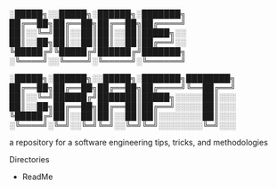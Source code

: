 ░█████╗░░█████╗░██████╗░███████╗
██╔══██╗██╔══██╗██╔══██╗██╔════╝
██║░░╚═╝██║░░██║██║░░██║█████╗░░
██║░░██╗██║░░██║██║░░██║██╔══╝░░
╚█████╔╝╚█████╔╝██████╔╝███████╗
░╚════╝░░╚════╝░╚═════╝░╚══════╝

░█████╗░██████╗░░█████╗░███████╗████████╗
██╔══██╗██╔══██╗██╔══██╗██╔════╝╚══██╔══╝
██║░░╚═╝██████╔╝███████║█████╗░░░░░██║░░░
██║░░██╗██╔══██╗██╔══██║██╔══╝░░░░░██║░░░
╚█████╔╝██║░░██║██║░░██║██║░░░░░░░░██║░░░
░╚════╝░╚═╝░░╚═╝╚═╝░░╚═╝╚═╝░░░░░░░░╚═╝░░░

a repository for a software engineering tips, tricks, and methodologies

Directories
- ReadMe


